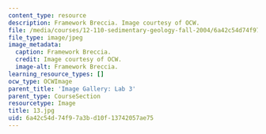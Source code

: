 ```yaml
---
content_type: resource
description: Framework Breccia. Image courtesy of OCW.
file: /media/courses/12-110-sedimentary-geology-fall-2004/6a42c54d74f97a3bd10f13742057ae75_13.jpg
file_type: image/jpeg
image_metadata:
  caption: Framework Breccia.
  credit: Image courtesy of OCW.
  image-alt: Framework Breccia.
learning_resource_types: []
ocw_type: OCWImage
parent_title: 'Image Gallery: Lab 3'
parent_type: CourseSection
resourcetype: Image
title: 13.jpg
uid: 6a42c54d-74f9-7a3b-d10f-13742057ae75
---
```

